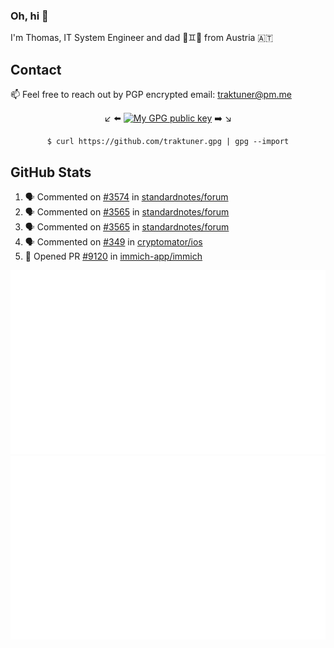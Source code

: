### Oh, hi 👋

I'm Thomas, IT System Engineer and dad 👶♊️👶 from Austria 🇦🇹

<!--
**traktuner/traktuner** is a ✨ _special_ ✨ repository because its `README.md` (this file) appears on your GitHub profile.

Here are some ideas to get you started:

- 🔭 I’m currently working on ...
- 🌱 I’m currently learning ...
- 👯 I’m looking to collaborate on ...
- 🤔 I’m looking for help with ...
- 💬 Ask me about ...
- 📫 How to reach me: ...
- 😄 Pronouns: ...
- ⚡ Fun fact: ...
-->

## Contact
📫 Feel free to reach out by PGP encrypted email:
traktuner@pm.me

<div align="center" markdown="1">

↙️ ⬅️ [![My GPG public key](https://img.shields.io/badge/PGP%20public%20key-6D4AFF?style=for-the-badge)](https://github.com/traktuner.gpg) ➡️ ↘️

```shell
$ curl https://github.com/traktuner.gpg | gpg --import
```

</div>

## GitHub Stats
<!--START_SECTION:activity-->
1. 🗣 Commented on [#3574](https://github.com/standardnotes/forum/issues/3574#issuecomment-2088727877) in [standardnotes/forum](https://github.com/standardnotes/forum)
2. 🗣 Commented on [#3565](https://github.com/standardnotes/forum/issues/3565#issuecomment-2082589522) in [standardnotes/forum](https://github.com/standardnotes/forum)
3. 🗣 Commented on [#3565](https://github.com/standardnotes/forum/issues/3565#issuecomment-2082510768) in [standardnotes/forum](https://github.com/standardnotes/forum)
4. 🗣 Commented on [#349](https://github.com/cryptomator/ios/issues/349#issuecomment-2081444955) in [cryptomator/ios](https://github.com/cryptomator/ios)
5. 💪 Opened PR [#9120](https://github.com/immich-app/immich/pull/9120) in [immich-app/immich](https://github.com/immich-app/immich)
<!--END_SECTION:activity-->

![](https://github.com/traktuner/traktuner/blob/master/generated/overview.svg)
![](https://github.com/traktuner/traktuner/blob/master/generated/languages.svg)

